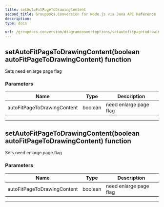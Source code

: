 ```yaml
---
title: setAutoFitPageToDrawingContent
second_title: GroupDocs.Conversion for Node.js via Java API Reference
description: 
type: docs

url: /groupdocs.conversion/diagramconvertoptions/setautofitpagetodrawingcontent/
---
```


## setAutoFitPageToDrawingContent(boolean autoFitPageToDrawingContent)  function
Sets need enlarge page flag

### Parameters

| Name | Type | Description |
| --- | --- | --- |
| autoFitPageToDrawingContent | boolean | need enlarge page flag |


---


## setAutoFitPageToDrawingContent(boolean autoFitPageToDrawingContent)  function
Sets need enlarge page flag

### Parameters

| Name | Type | Description |
| --- | --- | --- |
| autoFitPageToDrawingContent | boolean | need enlarge page flag |


---


